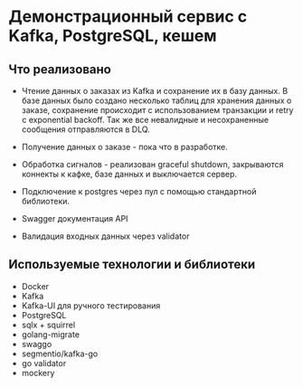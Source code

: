 # Демонстрационный сервис с Kafka, PostgreSQL, кешем

## Что реализовано

- Чтение данных о заказах из Kafka и сохранение их в базу данных. В базе данных было создано несколько таблиц для хранения данных о заказе, сохранение происходит с использованием транзакции и retry с exponential backoff. Так же все невалидные и несохраненные сообщения отправляются в DLQ.

- Получение данных о заказе - пока что в разработке.

- Обработка сигналов - реализован graceful shutdown, закрываются коннекты к кафке, базе данных и выключается сервер.

- Подключение к postgres через пул с помощью стандартной библиотеки.

- Swagger документация API

- Валидация входных данных через validator

## Используемые технологии и библиотеки

- Docker
- Kafka
- Kafka-UI для ручного тестирования
- PostgreSQL
- sqlx + squirrel
- golang-migrate
- swaggo
- segmentio/kafka-go
- go validator
- mockery
